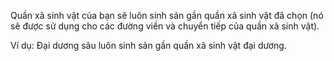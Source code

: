 Quần xã sinh vật của bạn sẽ luôn sinh sản gần quần xã sinh vật đã chọn (nó sẽ được sử dụng cho các đường viền và chuyển tiếp của quần xã sinh vật).

Ví dụ: Đại dương sâu luôn sinh sản gần quần xã sinh vật đại dương.